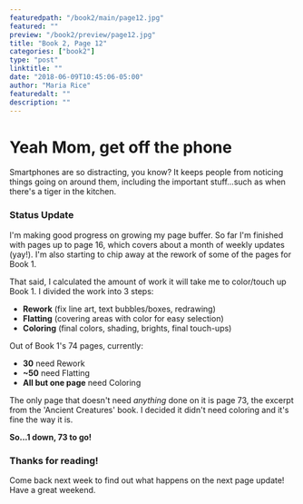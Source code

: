 ```yaml
---
featuredpath: "/book2/main/page12.jpg"
featured: ""
preview: "/book2/preview/page12.jpg"
title: "Book 2, Page 12"
categories: ["book2"]
type: "post"
linktitle: ""
date: "2018-06-09T10:45:06-05:00"
author: "Maria Rice"
featuredalt: ""
description: ""
---
```


# Yeah Mom, get off the phone

Smartphones are so distracting, you know? It keeps
people from noticing things going on around them,
including the important stuff...such as when there's
a tiger in the kitchen.

### Status Update

I'm making good progress on growing my page buffer.
So far I'm finished with pages up to page 16, which
covers about a month of weekly updates (yay!).
I'm also starting to chip away at the rework of some of
the pages for Book 1.

That said, I calculated the amount of work it will take me
to color/touch up Book 1. I divided the work into 3 steps:

* **Rework** (fix line art, text bubbles/boxes, redrawing)
* **Flatting** (covering areas with color for easy selection)
* **Coloring** (final colors, shading, brights, final touch-ups)

Out of Book 1's 74 pages, currently:

* **30** need Rework
* **~50** need Flatting
* **All but one page** need Coloring

The only page that doesn't need _anything_ done on it is
page 73, the excerpt from the 'Ancient Creatures' book. I
decided it didn't need coloring and it's fine the way it is.

**So...1 down, 73 to go!**

### Thanks for reading!

Come back next week to find out what happens on the next
page update! Have a great weekend.
